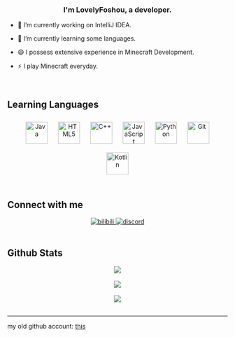 ### <div align="center">I'm LovelyFoshou, a developer.</div>  
  

- 🔭 I’m currently working on IntelliJ IDEA.  
  

- 🌱 I’m currently learning some languages.  
  

- 😄 I possess extensive experience in Minecraft Development.  
  

- ⚡ I play Minecraft everyday.  
  

<br/>  


## Learning Languages  
<div align="center">  
<a href="https://www.java.com/" target="_blank"><img style="margin: 10px" src="https://profilinator.rishav.dev/skills-assets/java-original-wordmark.svg" alt="Java" height="50" /></a>  
<a href="https://en.wikipedia.org/wiki/HTML5" target="_blank"><img style="margin: 10px" src="https://profilinator.rishav.dev/skills-assets/html5-original-wordmark.svg" alt="HTML5" height="50" /></a>  
<a href="https://www.cplusplus.com/" target="_blank"><img style="margin: 10px" src="https://profilinator.rishav.dev/skills-assets/cplusplus-original.svg" alt="C++" height="50" /></a>  
<a href="https://www.javascript.com/" target="_blank"><img style="margin: 10px" src="https://profilinator.rishav.dev/skills-assets/javascript-original.svg" alt="JavaScript" height="50" /></a>  
<a href="https://www.python.org/" target="_blank"><img style="margin: 10px" src="https://profilinator.rishav.dev/skills-assets/python-original.svg" alt="Python" height="50" /></a>  
<a href="https://github.com/" target="_blank"><img style="margin: 10px" src="https://profilinator.rishav.dev/skills-assets/git-scm-icon.svg" alt="Git" height="50" /></a>  
<a href="https://kotlinlang.org/" target="_blank"><img style="margin: 10px" src="https://profilinator.rishav.dev/skills-assets/kotlinlang-icon.svg" alt="Kotlin" height="50" /></a>  
</div>

<br/>  


## Connect with me  
<div align="center">
<a href="https://space.bilibili.com/521323978" target="_blank">
<img src="https://img.shields.io/badge/bilibili-%2310acee.svg?&style=for-the-badge&logo=bilibili&logoColor=blue" alt="bilibili" style="margin-bottom: 5px;" />
</a>  
  <a href="https://discord.gg/w473CyZbCN" target="_blank">
<img src="https://img.shields.io/badge/discord-%2300caee.svg?&style=for-the-badge&logo=discord&logoColor=blue" alt="discord" style="margin-bottom: 5px;" />
</a>  
</div>  
  

<br/>  


## Github Stats  
<div align="center"><img src="https://github-readme-stats.vercel.app/api?username=LovelyFoshou&show_icons=true&count_private=true&hide_border=true" align="center" /></div>  

<br/>  




<div align="center">
<img src="https://komarev.com/ghpvc/?username=LovelyFoshou&&style=flat-square" align="center" />
</div>  
  

<br/>  
<div align="center">
<a href="https://afdian.net/a/LovelyFoshou">
                <img
                    src="https://img.shields.io/badge/Donate-爱发电-%232E87FB.svg?style=flat-square&logo=afdian" 
                    align="center"
                />
            </a></div>
<br />

----
my old github account: [this](rocky-co)
